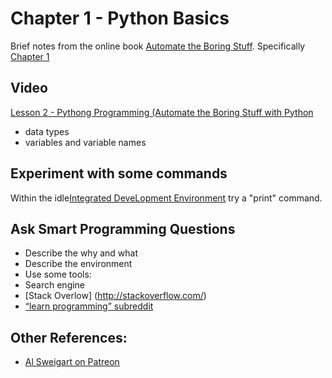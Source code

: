 # Chapter 1 - Python Basics
Brief notes from the online book [Automate the Boring Stuff](https://automatetheboringstuff.com). 
Specifically [Chapter 1](https://automatetheboringstuff.com/chapter1/)
## Video
[Lesson 2 - Pythong Programming (Automate the Boring Stuff with Python](https://www.youtube.com/watch?v=7qHMXu99d88)

- data types
- variables and variable names
## Experiment with some commands
Within the idle[Integrated DeveLopment Environment](https://en.wikipedia.org/wiki/IDLE) try a "print" command.
## Ask Smart Programming Questions
- Describe the why and what
- Describe the environment
- Use some tools:
- Search engine
- [Stack Overlow] (http://stackoverflow.com/)
- [“learn programming” subreddit](http://reddit.com/r/learnprogramming/)
## Other References:
- [Al Sweigart on Patreon](https://www.patreon.com/AlSweigart)
